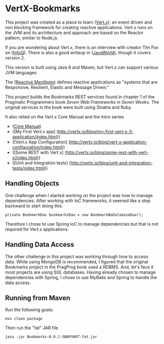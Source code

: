 # VertX-Bookmarks
This project was created as a place to learn ([Vert.x](http://vertx.io/)), an event driven and non blocking framework for creating reactive applications. Vert.x runs on the JVM and its architecture and approach are based on the Reactor pattern, similar to Node.js.

If you are wondering about Vert.x, there is an interview with creator Tim Fox on ([InfoQ](http://www.infoq.com/articles/vertx-3-tim-fox)). There is also a good writeup in ([JavaWorld](http://www.javaworld.com/article/2078838/mobile-java/open-source-java-projects-vert-x.html)), though it covers version 2.

This version is built using Java 8 and Maven, but Vert.x can support various JVM languages

The ([Reactive Manifesto](http://www.reactivemanifesto.org/)) defines reactive applications as "systems that are Responsive, Resilient, Elastic and Message Driven."

This project builds the Bookmarks REST services found in chapter 1 of the Pragmatic Programmers book *Seven Web Frameworks in Seven Weeks*. The original services in the book were built using Sinatra and Ruby. 

It also relied on the Vert.x Core Manual and the Intro series
- ([Core Manual](http://vertx.io/docs/vertx-core/java/))
- ([My First Vert.x app] (http://vertx.io/blog/my-first-vert-x-3-application/index.html))
- ([Vert.x App Configuration] (http://vertx.io/blog/vert-x-application-configuration/index.html))
- ([Some REST with Vert.x] (http://vertx.io/blog/some-rest-with-vert-x/index.html))
- ([Unit and Integration tests] (http://vertx.io/blog/unit-and-integration-tests/index.html))

## Handling Objects
One challenge when I started working on the project was how to manage dependencies. After working with IoC frameworks, it seemed like a step backward to start doing this:

	private BookmarkDao bookmarksDao = new BookmarkNoDatabaseDao();
	
Therefore I chose to use Spring IoC to manage dependencies but that is not required for Vert.x applications. 

## Handling Data Access
The other challenge in this project was working through how to access data. While using MongoDB is recommended, I figured that the original Bookmarks project in the PragProg book used a RDBMS. And, let's face it most projects are using SQL databases. Having already chosen to manage dependencies with Spring, I chose to use MyBatis and Spring to handle the data access.

## Running from Maven
Run the following goals: 
	
	mvn clean package

Then run the "fat" JAR file
	
	java -jar Bookmarks-0.0.1-SNAPSHOT-fat.jar

